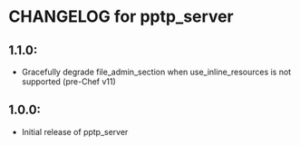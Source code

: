 # CHANGELOG for pptp_server

## 1.1.0:

* Gracefully degrade file_admin_section when use_inline_resources is not supported (pre-Chef v11)

## 1.0.0:

* Initial release of pptp_server

